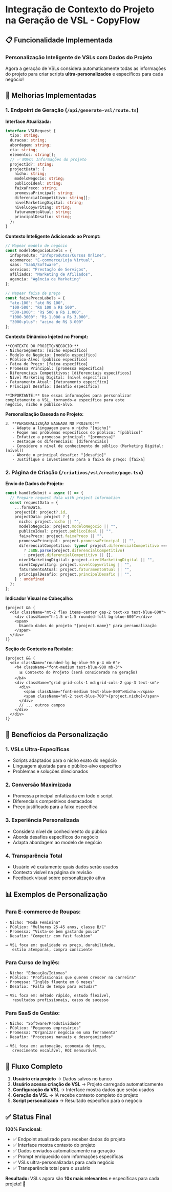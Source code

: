 # Integração de Contexto do Projeto na Geração de VSL - CopyFlow

## 📋 Funcionalidade Implementada

### Personalização Inteligente de VSLs com Dados do Projeto

Agora a geração de VSLs considera automaticamente todas as informações do projeto para criar scripts **ultra-personalizados** e específicos para cada negócio!

## 🚀 Melhorias Implementadas

### 1. Endpoint de Geração (`/api/generate-vsl/route.ts`)

**Interface Atualizada:**

```typescript
interface VSLRequest {
  tipo: string;
  duracao: string;
  abordagem: string;
  cta: string;
  elementos: string[];
  // ✅ NOVO: Informações do projeto
  projectId?: string;
  projectData?: {
    nicho: string;
    modeloNegocio: string;
    publicoIdeal: string;
    faixaPreco: string;
    promessaPrincipal: string;
    diferencialCompetitivo: string[];
    nivelMarketingDigital: string;
    nivelCopywriting: string;
    faturamentoAtual: string;
    principalDesafio: string;
  };
}
```

**Contexto Inteligente Adicionado ao Prompt:**

```typescript
// Mapear modelo de negócio
const modeloNegocioLabels = {
  infoproduto: "Infoprodutos/Cursos Online",
  ecommerce: "E-commerce/Loja Virtual",
  saas: "SaaS/Software",
  servicos: "Prestação de Serviços",
  afiliados: "Marketing de Afiliados",
  agencia: "Agência de Marketing"
};

// Mapear faixa de preço
const faixaPrecoLabels = {
  "ate-100": "até R$ 100",
  "100-500": "R$ 100 a R$ 500",
  "500-1000": "R$ 500 a R$ 1.000",
  "1000-3000": "R$ 1.000 a R$ 3.000",
  "3000-plus": "acima de R$ 3.000"
};
```

**Contexto Dinâmico Injeted no Prompt:**

```
**CONTEXTO DO PROJETO/NEGÓCIO:**
- Nicho/Segmento: [nicho específico]
- Modelo de Negócio: [modelo específico]
- Público-Alvo: [público específico]
- Faixa de Preço: [faixa específica]
- Promessa Principal: [promessa específica]
- Diferenciais Competitivos: [diferenciais específicos]
- Nível Marketing Digital: [nível específico]
- Faturamento Atual: [faturamento específico]
- Principal Desafio: [desafio específico]

**IMPORTANTE:** Use essas informações para personalizar
completamente a VSL, tornando-a específica para este
negócio, nicho e público-alvo.
```

**Personalização Baseada no Projeto:**

```
3. **PERSONALIZAÇÃO BASEADA NO PROJETO:**
   - Adapte a linguagem para o nicho "[nicho]"
   - Foque nos problemas específicos do público: "[público]"
   - Enfatize a promessa principal: "[promessa]"
   - Destaque os diferenciais: [diferenciais]
   - Considere o nível de conhecimento do público (Marketing Digital: [nível])
   - Aborde o principal desafio: "[desafio]"
   - Justifique o investimento para a faixa de preço: [faixa]
```

### 2. Página de Criação (`/criativos/vsl/create/page.tsx`)

**Envio de Dados do Projeto:**

```typescript
const handleSubmit = async () => {
  // Prepare request data with project information
  const requestData = {
    ...formData,
    projectId: project?.id,
    projectData: project ? {
      nicho: project.nicho || "",
      modeloNegocio: project.modeloNegocio || "",
      publicoIdeal: project.publicoIdeal || "",
      faixaPreco: project.faixaPreco || "",
      promessaPrincipal: project.promessaPrincipal || "",
      diferencialCompetitivo: typeof project.diferencialCompetitivo === 'string'
        ? JSON.parse(project.diferencialCompetitivo)
        : project.diferencialCompetitivo || [],
      nivelMarketingDigital: project.nivelMarketingDigital || "",
      nivelCopywriting: project.nivelCopywriting || "",
      faturamentoAtual: project.faturamentoAtual || "",
      principalDesafio: project.principalDesafio || "",
    } : undefined
  };
};
```

**Indicador Visual no Cabeçalho:**

```tsx
{project && (
  <div className="mt-2 flex items-center gap-2 text-xs text-blue-600">
    <div className="h-1.5 w-1.5 rounded-full bg-blue-600"></div>
    <span>
      Usando dados do projeto "{project.name}" para personalização
    </span>
  </div>
)}
```

**Seção de Contexto na Revisão:**

```tsx
{project && (
  <div className="rounded-lg bg-blue-50 p-4 mb-6">
    <h4 className="font-medium text-blue-900 mb-3">
      📊 Contexto do Projeto (será considerado na geração)
    </h4>
    <div className="grid grid-cols-1 md:grid-cols-2 gap-3 text-sm">
      <div>
        <span className="font-medium text-blue-800">Nicho:</span>
        <span className="ml-2 text-blue-700">{project.nicho}</span>
      </div>
      // ... outros campos
    </div>
  </div>
)}
```

## 🎯 Benefícios da Personalização

### 1. **VSLs Ultra-Específicas**

- Scripts adaptados para o nicho exato do negócio
- Linguagem ajustada para o público-alvo específico
- Problemas e soluções direcionados

### 2. **Conversão Maximizada**

- Promessa principal enfatizada em todo o script
- Diferenciais competitivos destacados
- Preço justificado para a faixa específica

### 3. **Experiência Personalizada**

- Considera nível de conhecimento do público
- Aborda desafios específicos do negócio
- Adapta abordagem ao modelo de negócio

### 4. **Transparência Total**

- Usuário vê exatamente quais dados serão usados
- Contexto visível na página de revisão
- Feedback visual sobre personalização ativa

## 📊 Exemplos de Personalização

### Para E-commerce de Roupas:

```
- Nicho: "Moda Feminina"
- Público: "Mulheres 25-45 anos, classe B/C"
- Promessa: "Vista-se bem gastando pouco"
- Desafio: "Competir com fast fashion"

→ VSL foca em: qualidade vs preço, durabilidade,
   estilo atemporal, compra consciente
```

### Para Curso de Inglês:

```
- Nicho: "Educação/Idiomas"
- Público: "Profissionais que querem crescer na carreira"
- Promessa: "Inglês fluente em 6 meses"
- Desafio: "Falta de tempo para estudar"

→ VSL foca em: método rápido, estudo flexível,
   resultados profissionais, casos de sucesso
```

### Para SaaS de Gestão:

```
- Nicho: "Software/Produtividade"
- Público: "Pequenos empresários"
- Promessa: "Organizar negócio em uma ferramenta"
- Desafio: "Processos manuais e desorganizados"

→ VSL foca em: automação, economia de tempo,
   crescimento escalável, ROI mensurável
```

## 🔄 Fluxo Completo

1. **Usuário cria projeto** → Dados salvos no banco
2. **Usuário acessa criação de VSL** → Projeto carregado automaticamente
3. **Configuração da VSL** → Interface mostra dados que serão usados
4. **Geração da VSL** → IA recebe contexto completo do projeto
5. **Script personalizado** → Resultado específico para o negócio

## ✅ Status Final

**100% Funcional:**

- ✅ Endpoint atualizado para receber dados do projeto
- ✅ Interface mostra contexto do projeto
- ✅ Dados enviados automaticamente na geração
- ✅ Prompt enriquecido com informações específicas
- ✅ VSLs ultra-personalizadas para cada negócio
- ✅ Transparência total para o usuário

**Resultado:** VSLs agora são **10x mais relevantes** e específicas para cada projeto! 🚀
